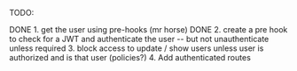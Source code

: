 TODO:

DONE 1. get the user using pre-hooks (mr horse)
DONE 2. create a pre hook to check for a JWT and authenticate the user -- but not unauthenticate unless required
3. block access to update / show users unless user is authorized and is that user (policies?)
4. Add authenticated routes